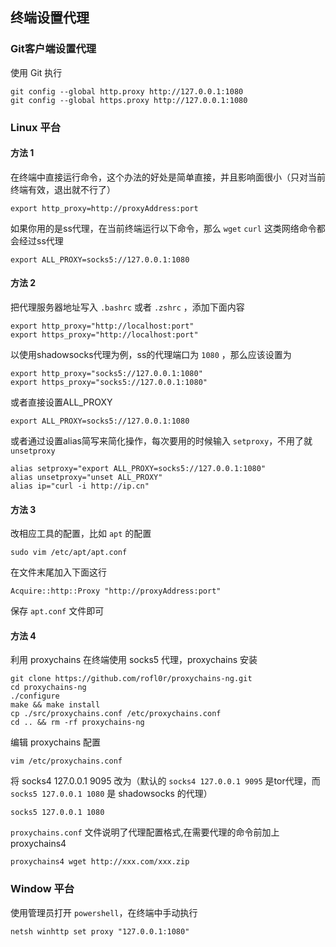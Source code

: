 ## 终端设置代理

### Git客户端设置代理

使用 Git 执行

```shell script
git config --global http.proxy http://127.0.0.1:1080
git config --global https.proxy http://127.0.0.1:1080
```

### Linux 平台

#### 方法 1

在终端中直接运行命令，这个办法的好处是简单直接，并且影响面很小（只对当前终端有效，退出就不行了）

```shell script
export http_proxy=http://proxyAddress:port
```

如果你用的是ss代理，在当前终端运行以下命令，那么 `wget` `curl` 这类网络命令都会经过ss代理

```shell script
export ALL_PROXY=socks5://127.0.0.1:1080
```

#### 方法 2

把代理服务器地址写入 `.bashrc` 或者 `.zshrc` ，添加下面内容

```shell script
export http_proxy="http://localhost:port"
export https_proxy="http://localhost:port"
```

以使用shadowsocks代理为例，ss的代理端口为 `1080` ，那么应该设置为

```shell script
export http_proxy="socks5://127.0.0.1:1080"
export https_proxy="socks5://127.0.0.1:1080"
```

或者直接设置ALL_PROXY

```shell script
export ALL_PROXY=socks5://127.0.0.1:1080
```

或者通过设置alias简写来简化操作，每次要用的时候输入 `setproxy`，不用了就 `unsetproxy`

```shell script
alias setproxy="export ALL_PROXY=socks5://127.0.0.1:1080"
alias unsetproxy="unset ALL_PROXY"
alias ip="curl -i http://ip.cn"
```

#### 方法 3

改相应工具的配置，比如 `apt` 的配置

```shell script
sudo vim /etc/apt/apt.conf
```

在文件末尾加入下面这行

```
Acquire::http::Proxy "http://proxyAddress:port"
```

保存 `apt.conf` 文件即可

#### 方法 4

利用 proxychains 在终端使用 socks5 代理，proxychains 安装

```shell script
git clone https://github.com/rofl0r/proxychains-ng.git
cd proxychains-ng
./configure
make && make install
cp ./src/proxychains.conf /etc/proxychains.conf
cd .. && rm -rf proxychains-ng
```

编辑 proxychains 配置

```shell script
vim /etc/proxychains.conf
```

将 socks4 127.0.0.1 9095 改为（默认的 `socks4 127.0.0.1 9095` 是tor代理，而 `socks5 127.0.0.1 1080` 是 shadowsocks 的代理）

```
socks5 127.0.0.1 1080
```

`proxychains.conf` 文件说明了代理配置格式,在需要代理的命令前加上 proxychains4

```
proxychains4 wget http://xxx.com/xxx.zip
```
### Window 平台

使用管理员打开 `powershell`，在终端中手动执行

```shell script
netsh winhttp set proxy "127.0.0.1:1080"
```
